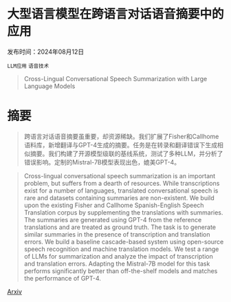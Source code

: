 # 大型语言模型在跨语言对话语音摘要中的应用

发布时间：2024年08月12日

`LLM应用` `语音技术`

> Cross-Lingual Conversational Speech Summarization with Large Language Models

# 摘要

> 跨语言对话语音摘要虽重要，却资源稀缺。我们扩展了Fisher和Callhome语料库，新增翻译与GPT-4生成的摘要。任务是在转录和翻译错误下生成相似摘要。我们构建了开源模型级联的基线系统，测试了多种LLM，并分析了错误影响。定制的Mistral-7B模型表现出色，媲美GPT-4。

> Cross-lingual conversational speech summarization is an important problem, but suffers from a dearth of resources. While transcriptions exist for a number of languages, translated conversational speech is rare and datasets containing summaries are non-existent. We build upon the existing Fisher and Callhome Spanish-English Speech Translation corpus by supplementing the translations with summaries. The summaries are generated using GPT-4 from the reference translations and are treated as ground truth. The task is to generate similar summaries in the presence of transcription and translation errors. We build a baseline cascade-based system using open-source speech recognition and machine translation models. We test a range of LLMs for summarization and analyze the impact of transcription and translation errors. Adapting the Mistral-7B model for this task performs significantly better than off-the-shelf models and matches the performance of GPT-4.

[Arxiv](https://arxiv.org/abs/2408.06484)